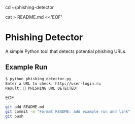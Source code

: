 cd ~/phishing-detector

cat > README.md <<'EOF'
# Phishing Detector

A simple Python tool that detects potential phishing URLs.

## Example Run

```bash
$ python phishing_detector.py
Enter a URL to check: http://user-login.ru
Result: 🚨 PHISHING URL DETECTED!
```
EOF
```bash
git add README.md
git commit -m "Format README: add example run and link"
git push
